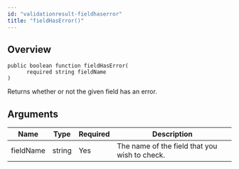 ```yaml
---
id: "validationresult-fieldhaserror"
title: "fieldHasError()"
---
```



## Overview




```luceescript
public boolean function fieldHasError(
      required string fieldName
)
```

Returns whether or not the given field has an error.

## Arguments


<div class="table-responsive"><table class="table"><thead><tr><th>Name</th><th>Type</th><th>Required</th><th>Description</th></tr></thead><tbody><tr><td>fieldName</td><td>string</td><td>Yes</td><td>The name of the field that you wish to check.</td></tr></tbody></table></div>